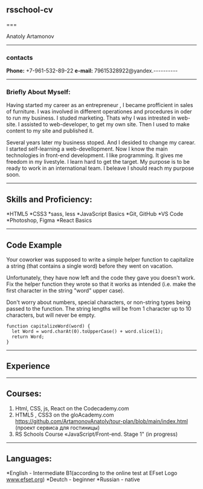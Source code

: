 ## rsschool-cv

===

Anatoly Artamonov

---

### contacts

**Phone:** +7-961-532-89-22
**e-mail:** 79615328922@yandex.----------

---

### **Briefly About Myself:**

Having started my career as an entrepreneur , I became profficient in sales of furniture. I was involved in different operationes and procedures in oder to run my business. I studed marketing. Thats why I was intrested in web-site. I assisted to web-developer, to get my own site.
Then I used to make content to my site and published it.

Several years later my business stoped. And I desided to change my carear. I started self-learning a web-devellopment.
Now I know the main technologies in front-end development.
I like programming. It gives me freedom in my livestyle. I learn hard to get the target. My purpose is to be ready to work in an international team. I beleave I should reach my purpose soon.

---

## **Skills and Proficiency:**

*HTML5
*CSS3
*sass, less
*JavaScript Basics
*Git, GitHub
*VS Code
*Photoshop, Figma
*React Basics

---

## **Code Example**

Your coworker was supposed to write a simple helper function to capitalize a string (that contains a single word) before they went on vacation.

Unfortunately, they have now left and the code they gave you doesn't work. Fix the helper function they wrote so that it works as intended (i.e. make the first character in the string "word" upper case).

Don't worry about numbers, special characters, or non-string types being passed to the function. The string lengths will be from 1 character up to 10 characters, but will never be empty.

```
function capitalizeWord(word) {
  let Word = word.charAt(0).toUpperCase() + word.slice(1);
  return Word;
}
```

---

## **Experience**

---

## **Courses:**

1. Html, CSS, js, React on the Codecademy.com
2. HTML5 , CSS3 on the gloAcademy.com https://github.com/ArtamonovAnatoly/tour-plan/blob/main/index.html (проект сервиса для гостиницы)
3. RS Schools Course «JavaScript/Front-end. Stage 1" (in progress)

---

## **Languages:**

*English - Intermediate B1(according to the online test at EFset Logo www.efset.org)
*Deutch - beginner
\*Russian - native
